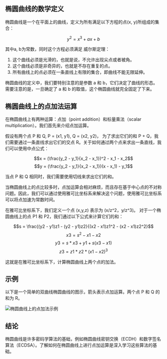 ## 椭圆曲线的数学定义

椭圆曲线是一个在平面上的曲线，定义为所有满足以下方程的点(x, y)所组成的集合：

$$y^2 = x^3 + ax + b$$

其中a, b为常数，同时这个方程必须满足 威尔斯定理：

1. 这个曲线必须是光滑的，也就是说，不允许出现尖点或者被角。
2. 这个曲线必须是非奇异的，也就是不存在重复的点。
3. 所有曲线上的点必须在一条直线上有限的集合，即曲线不能无限延伸。

椭圆曲线的定义中，我们要特别注意的是参数 a 和 b，它们决定了曲线的形态。需要注意的是，一旦确定了 a 和 b 的取值，这个椭圆曲线就完全固定了下来。

## 椭圆曲线上的点加法运算

在椭圆曲线上有两种运算：点加（point addition）和标量乘法（scalar multiplication）。我们首先来介绍点加运算。

假设有两个点 P 和 Q, P = (x1, y1), Q = (x2, y2)， 为了求出它们的和 P + Q，我们需要通过一条直线求出它们的交点 R。关于如何通过两个点来求出一条直线，我们可以使用中点公式：

$$x = (\frac{y_2 - y_1}{x_2 - x_1})^2 - x_1 - x_2$$
$$y = (\frac{y_2 - y_1}{x_2 - x_1})(x - x_1) - y_1$$

当点 P 和 Q 相同时，我们需要使用切线来求出它们的和。

当椭圆曲线上的点比较多时，点加运算会相对麻烦，而且存在基于中心点的不对称问题。因此，我们可以通过使用雅可比坐标系来解决这个问题，使用雅可比坐标系可以将点加速为常数时间。

在雅可比坐标系下，我们定义一个点 (x,y,z) 表示为 (x/z^2，y/z^3)。 对于一个椭圆曲线上的点 P1 和 P2，我们通过以下公式来计算它们的和：

$$s = \frac{(y2 - y1)z1 - (y2 - y1)z2}{(x2 - x1)z1^2 - (x2 - x1)z2^2}$$
$$x3 = s^2 - x1 - x2$$
$$y3 = s*x3 + y1 + s(x3 - x1)$$
$$z3 = z1 * z2 * (x1 - x2)^3$$

这就是在雅可比坐标系下，计算椭圆曲线上两个点的加法。

## 示例

以下是一个简单的双曲线椭圆曲线的图示，箭头表示点加运算。两个点 P 和 Q 的和为 R。

![椭圆曲线上的点加法示例](https://upload.wikimedia.org/wikipedia/commons/thumb/7/74/Elliptic_curve_addition_visualisation.gif/800px-Elliptic_curve_addition_visualisation.gif)

## 结论

椭圆曲线是许多密码学算法的基础，例如椭圆曲线密钥交换（ECDH）和数字签名算法（ECDSA）。了解如何在椭圆曲线上进行点加运算是深入学习这些算法的基础。